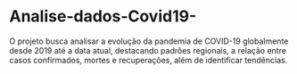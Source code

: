 # Analise-dados-Covid19-
O projeto busca analisar a evolução da pandemia de COVID-19 globalmente desde 2019 até a data atual, destacando padrões regionais, a relação entre casos confirmados, mortes e recuperações, além de identificar tendências.
